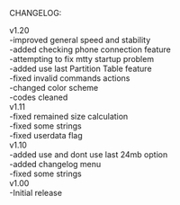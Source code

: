 CHANGELOG:

v1.20  
 -improved general speed and stability  
 -added checking phone connection feature  
 -attempting to fix mtty startup problem  
 -added use last Partition Table feature  
 -fixed invalid commands actions  
 -changed color scheme  
 -codes cleaned  
v1.11  
 -fixed remained size calculation  
 -fixed some strings  
 -fixed userdata flag  
v1.10  
 -added use and dont use last 24mb option  
 -added changelog menu  
 -fixed some strings  
v1.00  
 -Initial release  
